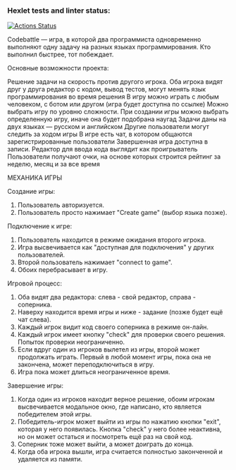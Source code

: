 ### Hexlet tests and linter status:
[![Actions Status](https://github.com/lu-lullaby/qa-engineer-project-85/actions/workflows/hexlet-check.yml/badge.svg)](https://github.com/lu-lullaby/qa-engineer-project-85/actions)

Codebattle — игра, в которой два программиста одновременно выполняют одну задачу на разных языках программирования. Кто выполнил быстрее, тот побеждает.

Основные возможности проекта:

Решение задачи на скорость против другого игрока. Оба игрока видят друг у друга редактор с кодом, вывод тестов, могут менять язык программирования во время решения
В игру можно играть с любым человеком, с ботом или другом (игра будет доступна по ссылке)
Можно выбрать игру по уровню сложности. При создании игры можно выбрать определенную игру, иначе она будет подобрана наугад
Задачи даны на двух языках — русском и английском
Другие пользователи могут следить за ходом игры
В игре есть чат, в котором общаются зарегистрированные пользователи
Завершенная игра доступна в записи. Редактор для ввода кода выглядит как проигрыватель
Пользователи получают очки, на основе которых строится рейтинг за неделю, месяц и за все время

МЕХАНИКА ИГРЫ

Создание игры:
1. Пользователь авторизуется.
2. Пользователь просто нажимает "Create game" (выбор языка позже).

Подключение к игре:
1. Пользователь находится в режиме ожидания второго игрока.
2. Игра высвечивается как "доступная для подключения" у других пользователей.
3. Второй пользователь нажимает "connect to game".
4. Обоих перебрасывает в игру.

Игровой процесс:
1. Оба видят два редактора: слева - свой редактор, справа - соперника.
2. Наверху находится время игры и ниже - задание (позже будет ещё чат слева).
3. Каждый игрок видит код своего соперника в режиме он-лайн.
4. Каждый игрок имеет кнопку "check" для проверки своего решения. Попыток проверки неограниченно.
5. Если вдруг один из игроков вылетел из игры, второй может продолжать играть. Первый в любой момент игры, пока она не закончена, может переподключиться в игру.
6. Игра пока может длиться неограниченное время.

Завершение игры:
1. Когда один из игроков находит верное решение, обоим игрокам высвечивается модальное окно, где написано, кто является победителем этой игры.
2. Победитель-игрок может выйти из игры по нажатию кнопки "exit", которая у него появилась. Кнопка "check" у него более неактивна, но он может остаться и посмотреть ещё раз на свой код.
3. Соперник тоже может выйти, а может доиграть до конца.
4. Когда оба игрока вышли, игра считается полностью законченной и удаляется из памяти.